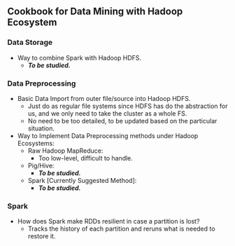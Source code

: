 ## Cookbook for Data Mining with Hadoop Ecosystem


### Data Storage

* Way to combine Spark with Hadoop HDFS.
    - ***To be studied.***


### Data Preprocessing

* Basic Data Import from outer file/source into Hadoop HDFS.
    - Just do as regular file systems since HDFS has do the abstraction for us, and we only need to take the cluster as a whole FS.
    - No need to be too detailed, to be updated based on the particular situation.
* Way to Implement Data Preprocessing methods under Hadoop Ecosystems:
    - Raw Hadoop MapReduce:
        + Too low-level, difficult to handle.
    - Pig/Hive:
        + ***To be studied.***
    - Spark [Currently Suggested Method]:
        + ***To be studied.***
  

### Spark

* How does Spark make RDDs resilient in case a partition is lost?
    - Tracks the history of each partition and reruns what is needed to restore it.